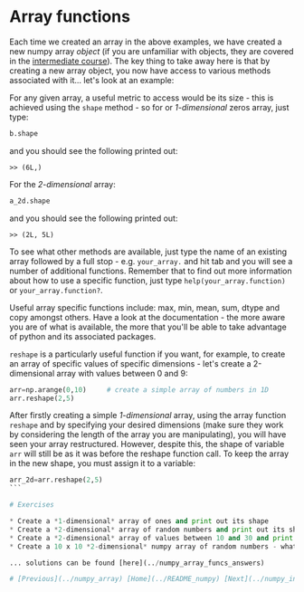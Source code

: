 ---
---

# Array functions

Each time we created an array in the above examples, we have created a new numpy array *object* (if you are unfamiliar with objects, they are covered in the [intermediate course](../../Intermediate_python/objects)). The key thing to take away here is that by creating a new array object, you now have access to various methods associated with it... let's look at an example:

For any given array, a useful metric to access would be its size - this is achieved using the ```shape``` method - so for or *1-dimensional* zeros array, just type:

```python
b.shape
```

and you should see the following printed out:

	>> (6L,)

For the *2-dimensional* array:

```python
a_2d.shape
```

and you should see the following printed out:

	>> (2L, 5L)

To see what other methods are available, just type the name of an existing array followed by a full stop - e.g. ```your_array.``` and hit tab and you will see a number of additional functions. Remember that to find out more information about how to use a specific function, just type ```help(your_array.function)``` or ```your_array.function?```. 

Useful array specific functions include: max, min, mean, sum, dtype and copy amongst others. Have a look at the documentation - the more aware you are of what is available, the more that you'll be able to take advantage of python and its associated packages.

```reshape``` is a particularly useful function if you want, for example, to create an array of specific values of specific dimensions - let's create a 2-dimensional array with values between 0 and 9:

```python
arr=np.arange(0,10)     # create a simple array of numbers in 1D
arr.reshape(2,5)         
```

After firstly creating a simple *1-dimensional* array, using the array function ```reshape``` and by specifying your desired dimensions (make sure they work by considering the length of the array you are manipulating), you will have seen your array restructured. However, despite this, the shape of variable ```arr``` will still be as it was before the reshape function call. To keep the array in the new shape, you must assign it to a variable:

````python
arr_2d=arr.reshape(2,5) 
```

# Exercises

* Create a *1-dimensional* array of ones and print out its shape
* Create a *2-dimensional* array of random numbers and print out its shape
* Create a *2-dimensional* array of values between 10 and 30 and print out its shape
* Create a 10 x 10 *2-dimensional* numpy array of random numbers - what are the max, min and mean values of this array?

... solutions can be found [here](../numpy_array_funcs_answers)

# [Previous](../numpy_array) [Home](../README_numpy) [Next](../numpy_indexing)